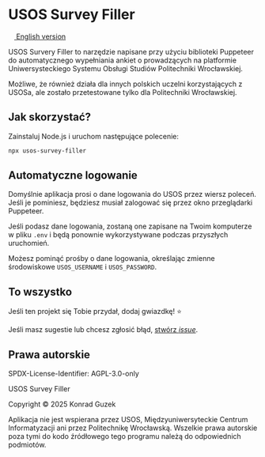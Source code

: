 # USOS Survey Filler

[<img height="12" src="https://flagcdn.com/w80/gb.png" /> English version](https://github.com/kguzek/usos-survey-filler/blob/main/README.md)

USOS Survery Filler to narzędzie napisane przy użyciu biblioteki Puppeteer do automatycznego wypełniania ankiet o prowadzących na platformie Uniwersysteckiego Systemu Obsługi Studiów Politechniki Wrocławskiej.

Możliwe, że również działa dla innych polskich uczelni korzystających z USOSa, ale zostało przetestowane tylko dla Politechniki Wrocławskiej.

## Jak skorzystać?

Zainstaluj Node.js i uruchom następujące polecenie:

```bash
npx usos-survey-filler
```

## Automatyczne logowanie

Domyślnie aplikacja prosi o dane logowania do USOS przez wiersz poleceń. Jeśli je pominiesz, będziesz musiał zalogować się przez okno przeglądarki Puppeteer.

Jeśli podasz dane logowania, zostaną one zapisane na Twoim komputerze w pliku `.env` i będą ponownie wykorzystywane podczas przyszłych uruchomień.

Możesz pominąć prośby o dane logowania, określając zmienne środowiskowe `USOS_USERNAME` i `USOS_PASSWORD`.

## To wszystko

Jeśli ten projekt się Tobie przydał, dodaj gwiazdkę! ⭐

Jeśli masz sugestie lub chcesz zgłosić błąd, [stwórz *issue*](https://github.com/kguzek/usos-survey-filler/issues/new).

## Prawa autorskie

SPDX-License-Identifier: AGPL-3.0-only

USOS Survey Filler

Copyright © 2025 Konrad Guzek

Aplikacja nie jest wspierana przez USOS, Międzyuniwersyteckie Centrum Informatyzacji ani przez Politechnikę Wrocławską. Wszelkie prawa autorskie poza tymi do kodo źródłowego tego programu należą do odpowiednich podmiotów.
